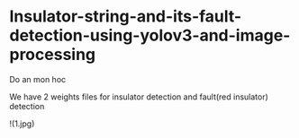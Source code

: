 # Insulator-string-and-its-fault-detection-using-yolov3-and-image-processing
Do an mon hoc

We have 2 weights files for insulator detection and fault(red insulator) detection

!(1.jpg)
